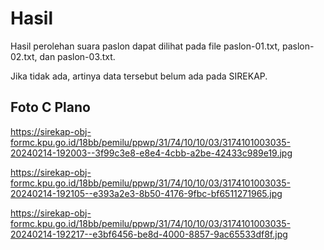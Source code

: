# Hasil

Hasil perolehan suara paslon dapat dilihat pada file paslon-01.txt, paslon-02.txt, dan paslon-03.txt.

Jika tidak ada, artinya data tersebut belum ada pada SIREKAP.

## Foto C Plano

https://sirekap-obj-formc.kpu.go.id/18bb/pemilu/ppwp/31/74/10/10/03/3174101003035-20240214-192003--3f99c3e8-e8e4-4cbb-a2be-42433c989e19.jpg

https://sirekap-obj-formc.kpu.go.id/18bb/pemilu/ppwp/31/74/10/10/03/3174101003035-20240214-192105--e393a2e3-8b50-4176-9fbc-bf6511271965.jpg

https://sirekap-obj-formc.kpu.go.id/18bb/pemilu/ppwp/31/74/10/10/03/3174101003035-20240214-192217--e3bf6456-be8d-4000-8857-9ac65533df8f.jpg

